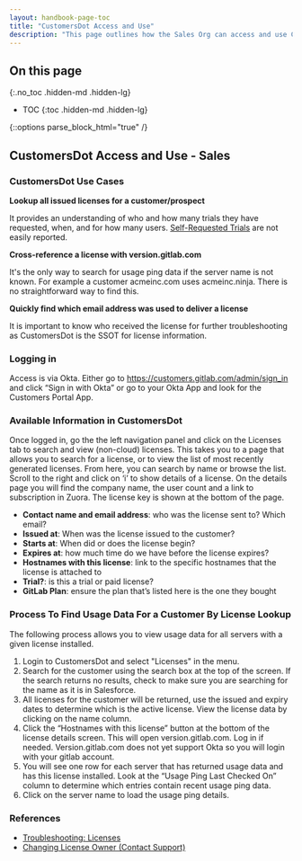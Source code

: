 ```yaml
---
layout: handbook-page-toc
title: "CustomersDot Access and Use"
description: "This page outlines how the Sales Org can access and use CustomersDot in support of their customers, including troubleshooting steps."
---
```


## On this page
{:.no_toc .hidden-md .hidden-lg}

- TOC
{:toc .hidden-md .hidden-lg}

{::options parse_block_html="true" /}


## CustomersDot Access and Use - Sales

### CustomersDot Use Cases

**Lookup all issued licenses for a customer/prospect**

It provides an understanding of who and how many trials they have requested, when, and for how many users. [Self-Requested Trials](https://about.gitlab.com/free-trial/self-managed/) are not easily reported.

**Cross-reference a license with version.gitlab.com**

It's the only way to search for usage ping data if the server name is not known. For example a customer acmeinc.com uses acmeinc.ninja. There is no straightforward way to find this.

**Quickly find which email address was used to deliver a license**

It is important to know who received the license for further troubleshooting as CustomersDot is the SSOT for license information.

### Logging in 

Access is via Okta. Either go to https://customers.gitlab.com/admin/sign_in and click “Sign in with Okta” or go to your Okta App and look for the Customers Portal App.

### Available Information in CustomersDot

Once logged in, go the the left navigation panel and click on the Licenses tab to search and view (non-cloud) licenses. This takes you to a page that allows you to search for a license, or to view the list of most recently generated licenses. From here, you can search by name or browse the list.  Scroll to the right and click on ‘i’ to show details of a license.  On the details page you will find the company name, the user count and a link to subscription in Zuora.  The license key is shown at the bottom of the page.

- **Contact name and email address**: who was the license sent to? Which email?
- **Issued at**: When was the license issued to the customer? 
- **Starts at**: When did or does the license begin?
- **Expires at**: how much time do we have before the license expires?
- **Hostnames with this license**: link to the specific hostnames that the license is attached to
- **Trial?**: is this a trial or paid license?
- **GitLab Plan**: ensure the plan that’s listed here is the one they bought

### Process To Find Usage Data For a Customer By License Lookup

The following process allows you to view usage data for all servers with a given license installed.

1. Login to CustomersDot and select "Licenses" in the menu.
2. Search for the customer using the search box at the top of the screen. If the search returns no results, check to make sure you are searching for the name as it is in Salesforce.
3. All licenses for the customer will be returned, use the issued and expiry dates to determine which is the active license. View the license data by clicking on the name column. 
4. Click the “Hostnames with this license” button at the bottom of the license details screen. This will open version.gitlab.com. Log in if needed. Version.gitlab.com does not yet support Okta so you will login with your gitlab account.
5. You will see one row for each server that has returned usage data and has this license installed. Look at the “Usage Ping Last Checked On” column to determine which entries contain recent usage ping data.
6. Click on the server name to load the usage ping details.



### References

- [Troubleshooting: Licenses](https://about.gitlab.com/handbook/business-technology/enterprise-applications/applications/troubleshooting/#licenses)
- [Changing License Owner (Contact Support)](https://about.gitlab.com/handbook/business-technology/enterprise-applications/applications/troubleshooting/#how-do-i-change-the-license-owner-for-self-managed-instances-with-licensegitlab)



